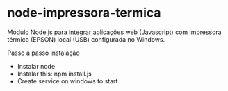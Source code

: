 # node-impressora-termica
Módulo Node.js para integrar aplicações web (Javascript) com impressora térmica (EPSON) local (USB) configurada no Windows.

Passo a passo instalação
- Instalar node 
- Instalar this: npm install.js
- Create service on windows to start
